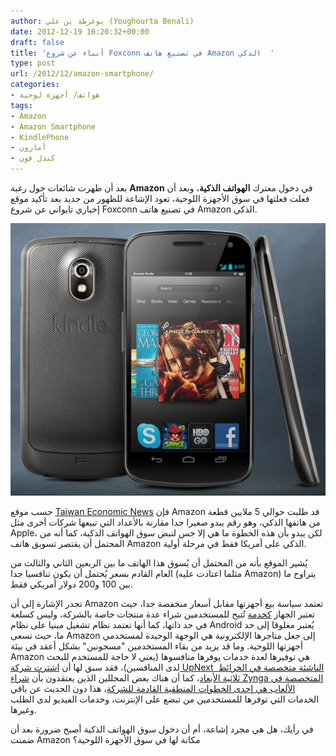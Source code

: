 ```yaml
---
author: يوغرطة بن علي (Youghourta Benali)
date: 2012-12-19 16:20:32+00:00
draft: false
title: 'أنباء عن شروع Foxconn في تصنيع هاتف Amazon الذكي  '
type: post
url: /2012/12/amazon-smartphone/
categories:
- هواتف/ أجهزة لوحية
tags:
- Amazon
- Amazon Smartphone
- KindlePhone
- أمازون
- كندل فون
---
```


بعد أن ظهرت شائعات حول رغبة **Amazon** في دخول معترك **الهواتف الذكية**، وبعد أن فعلت فعلتها في سوق الأجهزة اللوحية، تعود الإشاعة للظهور من جديد بعد تأكيد موقع إخباري تايواني عن شروع Foxconn في تصنيع هاتف Amazon الذكي.




![Amazon smartphone](Amazon-smartphone.png)





حسب موقع [Taiwan Economic News](http://news.cens.com/cens/html/en/news/news_inner_42351.html) فإن Amazon قد طلبت حوالي 5 ملايين قطعة من هاتفها الذكي، وهو رقم يبدو صغيرا جدا مقارنة بالأعداد التي تبيعها شركات أخرى مثل Apple، لكن يبدو بأن هذه الخطوة ما هي إلا جس لنبض سوق الهواتف الذكية، كما أنه من المحتمل أن يقتصر تسويق هاتف Amazon الذكي على أمريكا فقط في مرحلة أولية.




يُشير الموقع بأنه من المحتمل أن يُسوق هذا الهاتف ما بين الربعين الثاني والثالث من العام القادم بسعر يُحتمل أن يكون تنافسيا جدا (مثلما اعتادت عليه Amazon) يتراوح ما بين 100 و200 دولار أمريكي فقط.




تجدر الإشارة إلى أن Amazon تعتمد سياسة بيع أجهزتها مقابل أسعار منخفضة جدا، حيث تعتبر الجهاز [كخدمة](https://www.it-scoop.com/2011/09/amazon-kindle-fire/) تُتيح للمستخدمين شراء عدة منتجات خاصة بالشركة، وليس كسلعة في حد ذاتها، كما أنها تعتمد نظام تشغيل مبنيا على نظام Android يُعتبر مغلوقا إلى حد ما، حيث تسعى Amazon إلى جعل متاجرها الإلكترونية هي الوجهة الوحيدة لمستخدمي أجهزتها اللوحية. وما قد يزيد من بقاء المستخدمين "مسجونين" بشكل أعقد في بيئة Amazon هي توفيرها لعدة خدمات يوفرها منافسوها (يعني لا حاجة للمستخدم للبحث لدى المنافسين)، فقد سبق لها أن [اشترت شركة UpNext  الناشئة متخصصة في الخرائط ثلاثية الأبعاد](https://www.it-scoop.com/2012/07/amazon-upnext/)، كما أن هناك بعض المحللين الذين يعتقدون بأن [شراء Zynga المتخصصة في الألعاب هي إحدى الخطوات المنطقية القادمة للشركة](https://www.it-scoop.com/2012/10/zynga-yahoo-amazon/)، هذا دون الحديث عن باقي الخدمات التي توفرها للمستخدمين من تبضع على الإنترنت، وخدمات الفيديو لدى الطلب وغيرها.




في رأيك، هل هي مجرد إشاعة، أم أن دخول سوق الهواتف الذكية أصبح ضرورة بعد أن ضمنت Amazon مكانة لها في سوق الأجهزة اللوحية؟
